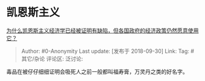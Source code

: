 # 凯恩斯主义
[为什么凯恩斯主义经济学已经被证明有缺陷，但各国政府的经济政策仍然愿意使用它？](https://www.zhihu.com/question/20175968/answer/501001666)

> Author: #0-Anonymity
> Last update: [发布于 2018-09-30]
> Link:
> Tag: #其它/杂论
> 评论区:
> 泛讨论:

毒品在被仔仔细细证明会吸死人之前一般都叫福寿膏，万灵丹之类的好名字。
